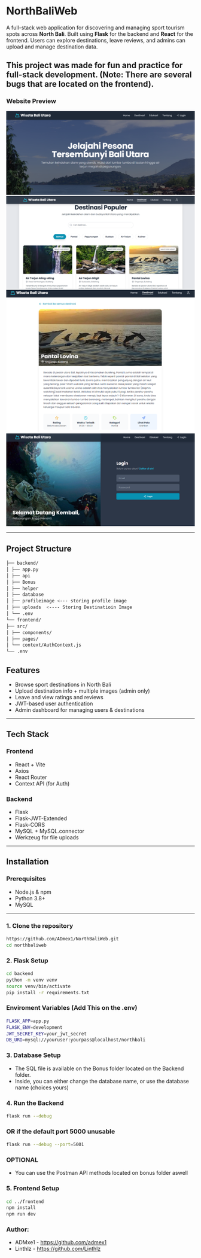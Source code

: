 # NorthBaliWeb


A full-stack web application for discovering and managing sport tourism spots across **North Bali**. Built using **Flask** for the backend and **React** for the frontend. Users can explore destinations, leave reviews, and admins can upload and manage destination data.

This project was made for fun and practice for full-stack development.
(Note: There are several bugs that are located on the frontend).
---

### Website Preview
![Alt Text](assets/frontpage.png)
![Alt Text](assets/destinasi.png)
![Alt Text](assets/destdetail.png)
![Alt Text](assets/login.png)

---
## Project Structure
```bash
├── backend/ 
│ ├── app.py
│ ├── api
│ ├── Bonus
│ ├── helper
│ ├── database 
│ ├── profileimage <--- storing profile image
│ ├── uploads  <---- Storing Destinatioin Image
│ └── .env 
└── frontend/ 
├── src/
│ ├── components/
│ ├── pages/
│ └── context/AuthContext.js
└── .env 
```

##  Features

-  Browse sport destinations in North Bali
-  Upload destination info + multiple images (admin only)
-  Leave and view ratings and reviews
-  JWT-based user authentication
-  Admin dashboard for managing users & destinations

---

## Tech Stack

### Frontend
- React + Vite
- Axios
- React Router
- Context API (for Auth)

### Backend
- Flask
- Flask-JWT-Extended
- Flask-CORS
- MySQL + MySQL.connector
- Werkzeug for file uploads

---

## Installation

### Prerequisites

- Node.js & npm
- Python 3.8+
- MySQL

---

### 1. Clone the repository

```bash
https://github.com/ADmex1/NorthBaliWeb.git
cd northbaliweb
```
### 2. Flask Setup
```bash
cd backend
python -m venv venv
source venv/bin/activate      
pip install -r requirements.txt
```

### Enviroment Variables (Add This on the .env)
```bash
FLASK_APP=app.py
FLASK_ENV=development
JWT_SECRET_KEY=your_jwt_secret
DB_URI=mysql://youruser:yourpass@localhost/northbali
```

### 3. Database Setup
- The SQL file is available on the Bonus folder located on the Backend folder.
- Inside, you can either change the database name, or use the database name (choices yours)

### 4. Run the Backend 
```bash
flask run --debug
```
### OR if the default port 5000 unusable

```bash
flask run --debug --port=5001
```

### OPTIONAL
- You can use the Postman API methods located on bonus folder aswell


### 5. Frontend Setup
```bash
cd ../frontend
npm install
npm run dev
```

### Author: 
- ADMxe1 - https://github.com/admex1
- Linthlz - https://github.com/Linthlz
